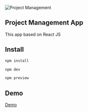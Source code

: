 <img src="src/assets/countdown.png" alt="Project Management" />

## Project Management App
This app based on React JS

## Install

```sh
npm install
```

```sh
npm dev
```

```sh
npm preview
```

## Demo
<a href="https://soltonanna.github.io/project-managment/" target="_blank"> Demo </a>
